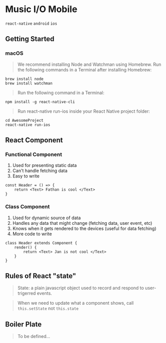 # Music I/O Mobile
`react-native` `android` `ios`

## Getting Started

### macOS
> We recommend installing Node and Watchman using Homebrew. 
Run the following commands in a Terminal after installing Homebrew:
````
brew install node
brew install watchman
````

> Run the following command in a Terminal:
````
npm install -g react-native-cli
````

> Run react-native run-ios inside your React Native project folder:
````
cd AwesomeProject
react-native run-ios
````


## React Component

### Functional Component
1. Used for presenting static data
2. Can't handle fetching data
3. Easy to write 

```
const Header = () => {
    return <Text> Fathan is cool </Text>
}
```

### Class Component
1. Used for dynamic source of data
2. Handles any data that might change (fetching data, user event, etc)
3. Knows when it gets rendered to the devices (useful for data fetching)
4. More code to write

```
class Header extends Component {
    render() {
        return <Text> Jan is not cool </Text>
    }
}
```

## Rules of React "state"
> State: a plain javascript object used to record and respond to user-trigerred events.

> When we need to update what a component shows, call `this.setState` not `this.state`

## Boiler Plate
> To be defined...